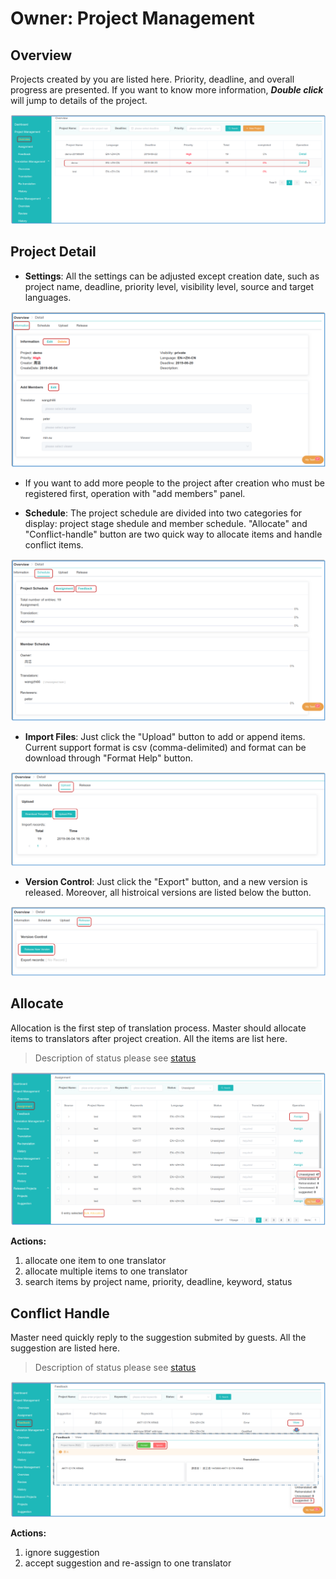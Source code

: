# Owner: Project Management

<span id='master'></span>

## Overview

Projects created by you are listed here. Priority, deadline, and overall progress are presented. If you want to know more information, _**Double click**_ will jump to details of the project.

![](/assets/project_management.overview.png)

## Project Detail

- **Settings**: All the settings can be adjusted except creation date, such as project name, deadline, priority level, visibility level, source and target languages. 

![](/assets/project_management.overview.information.png)

  - If you want to add more people to the project after creation who must be registered first, operation with "add members" panel. 
      
- **Schedule**: The project schedule are divided into two categories for display: project stage shedule and member schedule. "Allocate" and "Conflict-handle" button are two quick way to allocate items and handle conflict items.

![](/assets/project_management.schedule.png)

- **Import Files**: Just click the "Upload" button to add or append items. Current support format is csv (comma-delimited) and format can be download through "Format Help" button.

![](/assets/project_management.upload.png)

- **Version Control**: Just click the "Export" button, and a new version is released. Moreover, all histroical versions are listed below the button.

![](/assets/project_management.release.png)

## Allocate

Allocation is the first step of translation process. Master should allocate items to translators after project creation. All the items are list here.

> Description of status please see [status](../glossary.md#status)

![](/assets/project_management.assignment.png)

**Actions:**
1. allocate one item to one translator
2. allocate multiple items to one translator
3. search items by project name, priority, deadline, keyword, status
 
## Conflict Handle

Master need quickly reply to the suggestion submited by guests. All the suggestion are listed here.

> Description of status please see [status](../glossary.md#status)

![](/assets/project_management.feedback.png)

**Actions:**
1. ignore suggestion
2. accept suggestion and re-assign to one translator

